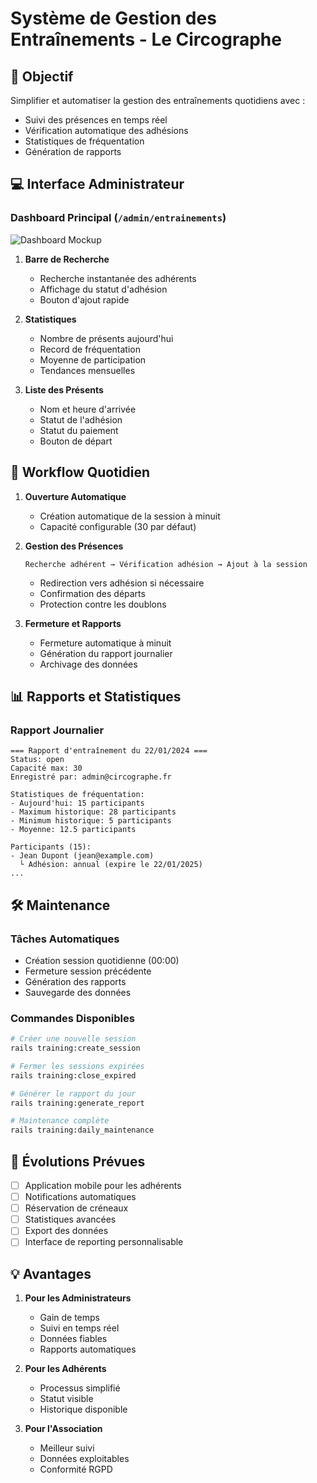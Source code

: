 # Système de Gestion des Entraînements - Le Circographe

## 🎯 Objectif
Simplifier et automatiser la gestion des entraînements quotidiens avec :
- Suivi des présences en temps réel
- Vérification automatique des adhésions
- Statistiques de fréquentation
- Génération de rapports

## 💻 Interface Administrateur

### Dashboard Principal (`/admin/entrainements`)
![Dashboard Mockup](docs/images/dashboard_mockup.png)

1. **Barre de Recherche**
   - Recherche instantanée des adhérents
   - Affichage du statut d'adhésion
   - Bouton d'ajout rapide

2. **Statistiques**
   - Nombre de présents aujourd'hui
   - Record de fréquentation
   - Moyenne de participation
   - Tendances mensuelles

3. **Liste des Présents**
   - Nom et heure d'arrivée
   - Statut de l'adhésion
   - Statut du paiement
   - Bouton de départ

## 🔄 Workflow Quotidien

1. **Ouverture Automatique**
   - Création automatique de la session à minuit
   - Capacité configurable (30 par défaut)

2. **Gestion des Présences**
   ```
   Recherche adhérent → Vérification adhésion → Ajout à la session
   ```
   - Redirection vers adhésion si nécessaire
   - Confirmation des départs
   - Protection contre les doublons

3. **Fermeture et Rapports**
   - Fermeture automatique à minuit
   - Génération du rapport journalier
   - Archivage des données

## 📊 Rapports et Statistiques

### Rapport Journalier
```
=== Rapport d'entraînement du 22/01/2024 ===
Status: open
Capacité max: 30
Enregistré par: admin@circographe.fr

Statistiques de fréquentation:
- Aujourd'hui: 15 participants
- Maximum historique: 28 participants
- Minimum historique: 5 participants
- Moyenne: 12.5 participants

Participants (15):
- Jean Dupont (jean@example.com)
  └ Adhésion: annual (expire le 22/01/2025)
...
```

## 🛠 Maintenance

### Tâches Automatiques
- Création session quotidienne (00:00)
- Fermeture session précédente
- Génération des rapports
- Sauvegarde des données

### Commandes Disponibles
```bash
# Créer une nouvelle session
rails training:create_session

# Fermer les sessions expirées
rails training:close_expired

# Générer le rapport du jour
rails training:generate_report

# Maintenance complète
rails training:daily_maintenance
```

## 📱 Évolutions Prévues

- [ ] Application mobile pour les adhérents
- [ ] Notifications automatiques
- [ ] Réservation de créneaux
- [ ] Statistiques avancées
- [ ] Export des données
- [ ] Interface de reporting personnalisable

## 💡 Avantages

1. **Pour les Administrateurs**
   - Gain de temps
   - Suivi en temps réel
   - Données fiables
   - Rapports automatiques

2. **Pour les Adhérents**
   - Processus simplifié
   - Statut visible
   - Historique disponible

3. **Pour l'Association**
   - Meilleur suivi
   - Données exploitables
   - Conformité RGPD 